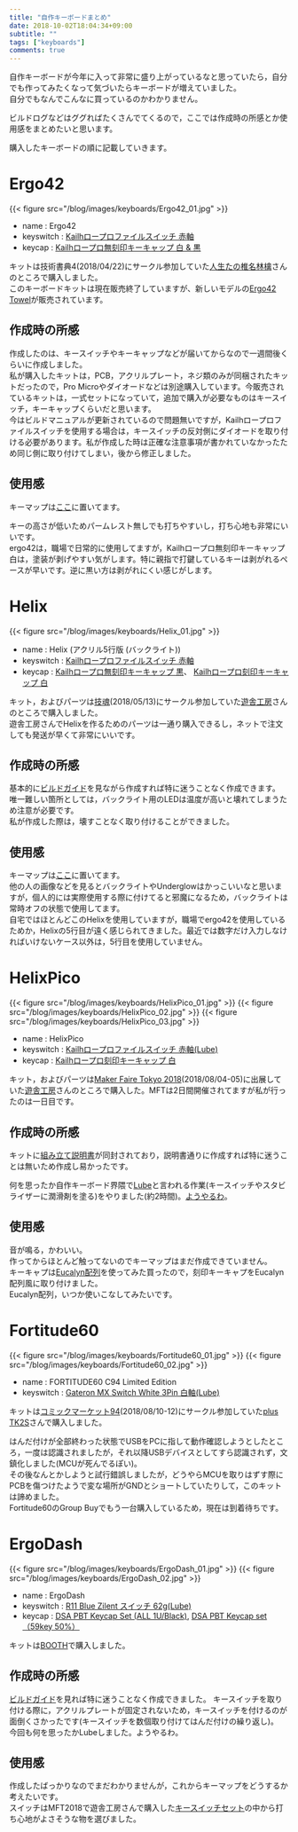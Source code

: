 ```yaml
---
title: "自作キーボードまとめ"
date: 2018-10-02T18:04:34+09:00
subtitle: ""
tags: ["keyboards"]
comments: true
---
```


自作キーボードが今年に入って非常に盛り上がっているなと思っていたら，自分でも作ってみたくなって気づいたらキーボードが増えていました。  
自分でもなんでこんなに買っているのかわかりません。  

ビルドログなどはググればたくさんでてくるので，ここでは作成時の所感とか使用感をまとめたいと思います。

購入したキーボードの順に記載していきます。

# Ergo42

{{< figure src="/blog/images/keyboards/Ergo42_01.jpg" >}}

- name : Ergo42
- keyswitch : [Kailhロープロファイルスイッチ 赤軸](https://yushakobo.jp/shop/pg1350/)
- keycap : [Kailhロープロ無刻印キーキャップ 白 & 黒](https://yushakobo.jp/shop/pg1350cap-blank/)

キットは技術書典4(2018/04/22)にサークル参加していた[人生たの椎名林檎](https://twitter.com/biacco42)さんのところで購入しました。  
このキーボードキットは現在販売終了していますが、新しいモデルの[Ergo42 Towel](https://tanoshii-life.booth.pm/items/952695)が販売されています。

## 作成時の所感

作成したのは、キースイッチやキーキャップなどが届いてからなので一週間後くらいに作成しました。  
私が購入したキットは，PCB，アクリルプレート，ネジ類のみが同梱されたキットだったので，Pro Microやダイオードなどは別途購入しています。今販売されているキットは，一式セットになっていて，追加で購入が必要なものはキースイッチ，キーキャップくらいだと思います。  
今はビルドマニュアルが更新されているので問題無いですが，Kailhロープロファイルスイッチを使用する場合は，キースイッチの反対側にダイオードを取り付ける必要があります。私が作成した時は正確な注意事項が書かれていなかったため同じ側に取り付けてしまい，後から修正しました。  

## 使用感

キーマップは[ここ](https://github.com/re3turn/qmk_firmware/tree/keymap/keyboards/ergo42/keymaps/re3turn)に置いてます。

キーの高さが低いためパームレスト無しでも打ちやすいし，打ち心地も非常にいいです。  
ergo42は，職場で日常的に使用してますが，Kailhロープロ無刻印キーキャップ 白は，塗装が剥げやすい気がします。特に親指で打鍵しているキーは剥がれるペースが早いです。逆に黒い方は剥がれにくい感じがします。

# Helix

{{< figure src="/blog/images/keyboards/Helix_01.jpg" >}}

- name : Helix (アクリル5行版 (バックライト)) 
- keyswitch : [Kailhロープロファイルスイッチ 赤軸](https://yushakobo.jp/shop/pg1350/)
- keycap : [Kailhロープロ無刻印キーキャップ 黒](https://yushakobo.jp/shop/pg1350cap-blank/)、 [Kailhロープロ刻印キーキャップ 白](https://yushakobo.jp/shop/pg1350cap-doubleshot/)

キット，およびパーツは[技魂](http://ketto.com/ts/)(2018/05/13)にサークル参加していた[遊舎工房](https://yushakobo.jp/)さんのところで購入しました。  
遊舎工房さんでHelixを作るためのパーツは一通り購入できるし，ネットで注文しても発送が早くて非常にいいです。

## 作成時の所感

基本的に[ビルドガイド](https://github.com/MakotoKurauchi/helix/blob/master/Doc/buildguide_jp.md)を見ながら作成すれば特に迷うことなく作成できます。  
唯一難しい箇所としては，バックライト用のLEDは温度が高いと壊れてしまうため注意が必要です。  
私が作成した際は，壊すことなく取り付けることができました。

## 使用感

キーマップは[ここ](https://github.com/re3turn/qmk_firmware/tree/keymap/keyboards/helix/rev2/keymaps/re3turn)に置いてます。  
他の人の画像などを見るとバックライトやUnderglowはかっこいいなと思いますが，個人的には実際使用する際に付けてると邪魔になるため，バックライトは常時オフの状態で使用してます。  
自宅ではほとんどこのHelixを使用していますが，職場でergo42を使用しているためか，Helixの5行目が遠く感じられてきました。最近では数字だけ入力しなければいけないケース以外は，5行目を使用していません。

# HelixPico

{{< figure src="/blog/images/keyboards/HelixPico_01.jpg" >}}
{{< figure src="/blog/images/keyboards/HelixPico_02.jpg" >}}
{{< figure src="/blog/images/keyboards/HelixPico_03.jpg" >}}

- name : HelixPico
- keyswitch : [Kailhロープロファイルスイッチ 赤軸(Lube)](https://yushakobo.jp/shop/pg1350/)
- keycap : [Kailhロープロ刻印キーキャップ 白](https://yushakobo.jp/shop/pg1350cap-doubleshot/)

キット，およびパーツは[Maker Faire Tokyo 2018](http://makezine.jp/event/mft2018/)(2018/08/04-05)に出展していた[遊舎工房](https://yushakobo.jp/)さんのところで購入した。MFTは2日間開催されてますが私が行ったのは一日目です。

## 作成時の所感

キットに[組み立て説明書](https://yushakobo.jp/news/2018/08/01/helixpico/)が同封されており，説明書通りに作成すれば特に迷うことは無いため作成し易かったです。

何を思ったか自作キーボード界隈で[Lube](https://note.mu/daioki/n/ncc169f57ef51)と言われる作業(キースイッチやスタビライザーに潤滑剤を塗る)をやりました(約2時間)。[ようやるわ](https://note.mu/daioki/n/ncfa178a3aa92)。


## 使用感

音が鳴る，かわいい。  
作ってからほとんど触ってないのでキーマップはまだ作成できていません。  
キーキャプは[Eucalyn配列](http://eucalyn.hatenadiary.jp/entry/about-eucalyn-layout)を使ってみた買ったので，刻印キーキャプをEucalyn配列風に取り付けました。  
Eucalyn配列，いつか使いこなしてみたいです。

# Fortitude60

{{< figure src="/blog/images/keyboards/Fortitude60_01.jpg" >}}
{{< figure src="/blog/images/keyboards/Fortitude60_02.jpg" >}}

- name : FORTITUDE60 C94 Limited Edition
- keyswitch : [Gateron MX Switch White 3Pin 白軸(Lube)](https://talpkeyboard.stores.jp/items/5ac8415f5496ff34d4002621)

キットは[コミックマーケット94](https://www.comiket.co.jp/)(2018/08/10-12)にサークル参加していた[plus TK2S](https://plustk2s.com/)さんで購入しました。

はんだ付けが全部終わった状態でUSBをPCに指して動作確認しようとしたところ，一度は認識されましたが，それ以降USBデバイスとしてすら認識されず，文鎮化しました(MCUが死んでるぽい)。  
その後なんとかしようと試行錯誤しましたが，どうやらMCUを取りはずす際にPCBを傷つけたようで変な場所がGNDとショートしていたりして，このキットは諦めました。  
Fortitude60のGroup Buyでもう一台購入しているため，現在は到着待ちです。

# ErgoDash

{{< figure src="/blog/images/keyboards/ErgoDash_01.jpg" >}}
{{< figure src="/blog/images/keyboards/ErgoDash_02.jpg" >}}

- name : ErgoDash
- keyswitch : [R11 Blue Zilent スイッチ 62g(Lube)](https://yushakobo.jp/shop/a02zi/)
- keycap : [DSA PBT Keycap Set (ALL 1U/Black)](https://talpkeyboard.stores.jp/items/5ad70a535496ff535a000402), [DSA PBT Keycap set（59key 50%）](https://talpkeyboard.stores.jp/items/5b13748c5496ff255200a78f)

キットは[BOOTH](https://booth.pm/ja/items/1011978)で購入しました。


## 作成時の所感

[ビルドガイド](https://github.com/omkbd/ErgoDash/blob/master/Doc/build.md)を見れば特に迷うことなく作成できました。
キースイッチを取り付ける際に，アクリルプレートが固定されないため，キースイッチを付けるのが面倒くさかったです(キースイッチを数個取り付けてはんだ付けの繰り返し)。  
今回も何を思ったかLubeしました。ようやるわ。

## 使用感

作成したばっかりなのでまだわかりませんが，これからキーマップをどうするか考えたいです。  
スイッチはMFT2018で遊舎工房さんで購入した[キースイッチセット](https://yushakobo.jp/shop/a02as-19/)の中から打ち心地がよさそうな物を選びました。
